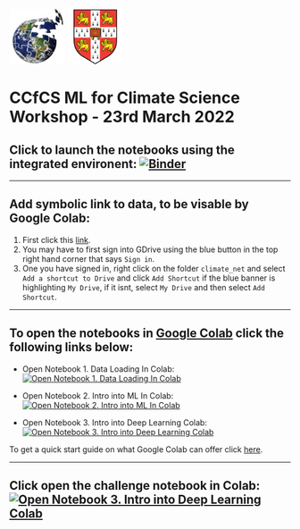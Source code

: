 <p float="left">
  <img src="climate_net/img/CCfCS.png" width="100" />
  <img src="climate_net/img/cam.png" width="100" />
</p>

# CCfCS ML for Climate Science Workshop - 23rd March 2022

<body>

## Click to launch the notebooks using the integrated environent: [![Binder](https://mybinder.org/badge_logo.svg)](https://mybinder.org/v2/gh/Ira-Shokar/CCFCS-Machine-Learning-Workshop/HEAD)

---

## Add symbolic link to data, to be visable by Google Colab:

1. First click this [link](https://drive.google.com/drive/folders/1mk7xIuzHHqcTnIxn9_AqmywArVoBW6gJ?usp=sharing). 
2. You may have to first sign into GDrive using the blue button in the top right hand corner that says `Sign in`. 
3. One you have signed in, right click on the folder `climate_net` and select `Add a shortcut to Drive` and click `Add Shortcut` if the blue banner is highlighting `My Drive`, if it isnt, select `My Drive` and then select `Add Shortcut`.

---

## To open the notebooks in [Google Colab](https://colab.research.google.com/?utm_source=scs-index) click the following links below:

- Open Notebook 1. Data Loading In Colab: [![Open Notebook 1. Data Loading In Colab](https://colab.research.google.com/assets/colab-badge.svg)](https://colab.research.google.com/github/Ira-Shokar/CCFCS-Machine-Learning-Workshop/blob/main/1_Data_Loading.ipynb)

- Open Notebook 2. Intro into ML In Colab: [![Open Notebook 2. Intro into ML In Colab](https://colab.research.google.com/assets/colab-badge.svg)](https://colab.research.google.com/github/Ira-Shokar/CCFCS-Machine-Learning-Workshop/blob/main/2_Intro_to_ML.ipynb)

- Open Notebook 3. Intro into Deep Learning Colab: [![Open Notebook 3. Intro into Deep Learning Colab](https://colab.research.google.com/assets/colab-badge.svg)](https://colab.research.google.com/github/Ira-Shokar/CCFCS-Machine-Learning-Workshop/blob/main/3_Deep_Learning.ipynb)

To get a quick start guide on what Google Colab can offer click [here](https://colab.research.google.com/?utm_source=scs-index).

---

## Click open the challenge notebook in Colab: [![Open Notebook 3. Intro into Deep Learning Colab](https://colab.research.google.com/assets/colab-badge.svg)](https://colab.research.google.com/github/googlecolab/colabtools/blob/main/notebooks/colab-github-demo.ipynb)

</body>